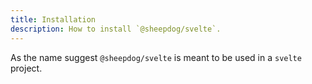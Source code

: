 ```yaml
---
title: Installation
description: How to install `@sheepdog/svelte`.
---
```


As the name suggest `@sheepdog/svelte` is meant to be used in a `svelte` project.
